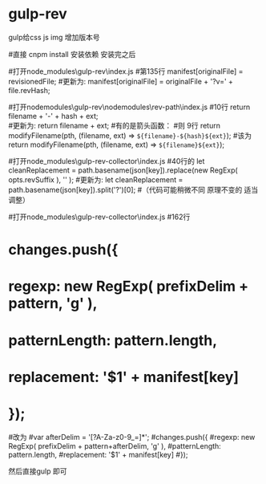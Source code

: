# gulp-rev
gulp给css js img 增加版本号


#直接 cnpm install 安装依赖
安装完之后  

#打开node_modules\gulp-rev\index.js
#第135行 manifest[originalFile] = revisionedFile;
#更新为: manifest[originalFile] = originalFile + '?v=' + file.revHash;


#打开nodemodules\gulp-rev\nodemodules\rev-path\index.js
#10行 return filename + '-' + hash + ext;  
#更新为: return filename + ext;
#有的是箭头函数：
#则  9行 return modifyFilename(pth, (filename, ext) => `${filename}-${hash}${ext}`);
#该为 return modifyFilename(pth, (filename, ext) => `${filename}${ext}`);


#打开node_modules\gulp-rev-collector\index.js
#40行的 let cleanReplacement =  path.basename(json[key]).replace(new RegExp( opts.revSuffix ), '' );
#更新为: let cleanReplacement =  path.basename(json[key]).split('?')[0];
#（代码可能稍微不同 原理不变的 适当调整）



#打开node_modules\gulp-rev-collector\index.js
#162行
# changes.push({
#                regexp: new RegExp( prefixDelim + pattern, 'g' ),
#                patternLength: pattern.length,
#                replacement: '$1' + manifest[key]
#                    });
#改为
#var afterDelim = '[\?A-Za-z0-9_\=]*';
#changes.push({
#regexp: new RegExp( prefixDelim + pattern+afterDelim, 'g' ),
#patternLength: pattern.length,
#replacement: '$1' + manifest[key]
#});					

然后直接gulp 即可
